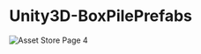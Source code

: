 # Unity3D-BoxPilePrefabs
![Asset Store Page 4](https://user-images.githubusercontent.com/46628480/102293705-3cac9480-3f0d-11eb-8327-f243caedd8da.png)
